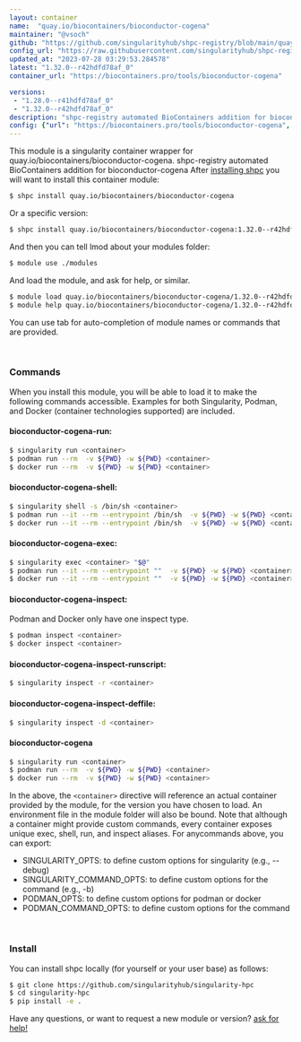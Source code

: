 ```yaml
---
layout: container
name:  "quay.io/biocontainers/bioconductor-cogena"
maintainer: "@vsoch"
github: "https://github.com/singularityhub/shpc-registry/blob/main/quay.io/biocontainers/bioconductor-cogena/container.yaml"
config_url: "https://raw.githubusercontent.com/singularityhub/shpc-registry/main/quay.io/biocontainers/bioconductor-cogena/container.yaml"
updated_at: "2023-07-28 03:29:53.284578"
latest: "1.32.0--r42hdfd78af_0"
container_url: "https://biocontainers.pro/tools/bioconductor-cogena"

versions:
 - "1.28.0--r41hdfd78af_0"
 - "1.32.0--r42hdfd78af_0"
description: "shpc-registry automated BioContainers addition for bioconductor-cogena"
config: {"url": "https://biocontainers.pro/tools/bioconductor-cogena", "maintainer": "@vsoch", "description": "shpc-registry automated BioContainers addition for bioconductor-cogena", "latest": {"1.32.0--r42hdfd78af_0": "sha256:c1a45d4bcc6d4f985b719520f7618ba9fe7656ba447a26604c4b7c8b8f401cd1"}, "tags": {"1.28.0--r41hdfd78af_0": "sha256:63da5554e96b3c7c27c5eb8dfb7292721822e2c10102587d7edaf6631fb21e28", "1.32.0--r42hdfd78af_0": "sha256:c1a45d4bcc6d4f985b719520f7618ba9fe7656ba447a26604c4b7c8b8f401cd1"}, "docker": "quay.io/biocontainers/bioconductor-cogena"}
---
```


This module is a singularity container wrapper for quay.io/biocontainers/bioconductor-cogena.
shpc-registry automated BioContainers addition for bioconductor-cogena
After [installing shpc](#install) you will want to install this container module:


```bash
$ shpc install quay.io/biocontainers/bioconductor-cogena
```

Or a specific version:

```bash
$ shpc install quay.io/biocontainers/bioconductor-cogena:1.32.0--r42hdfd78af_0
```

And then you can tell lmod about your modules folder:

```bash
$ module use ./modules
```

And load the module, and ask for help, or similar.

```bash
$ module load quay.io/biocontainers/bioconductor-cogena/1.32.0--r42hdfd78af_0
$ module help quay.io/biocontainers/bioconductor-cogena/1.32.0--r42hdfd78af_0
```

You can use tab for auto-completion of module names or commands that are provided.

<br>

### Commands

When you install this module, you will be able to load it to make the following commands accessible.
Examples for both Singularity, Podman, and Docker (container technologies supported) are included.

#### bioconductor-cogena-run:

```bash
$ singularity run <container>
$ podman run --rm  -v ${PWD} -w ${PWD} <container>
$ docker run --rm  -v ${PWD} -w ${PWD} <container>
```

#### bioconductor-cogena-shell:

```bash
$ singularity shell -s /bin/sh <container>
$ podman run --it --rm --entrypoint /bin/sh  -v ${PWD} -w ${PWD} <container>
$ docker run --it --rm --entrypoint /bin/sh  -v ${PWD} -w ${PWD} <container>
```

#### bioconductor-cogena-exec:

```bash
$ singularity exec <container> "$@"
$ podman run --it --rm --entrypoint ""  -v ${PWD} -w ${PWD} <container> "$@"
$ docker run --it --rm --entrypoint ""  -v ${PWD} -w ${PWD} <container> "$@"
```

#### bioconductor-cogena-inspect:

Podman and Docker only have one inspect type.

```bash
$ podman inspect <container>
$ docker inspect <container>
```

#### bioconductor-cogena-inspect-runscript:

```bash
$ singularity inspect -r <container>
```

#### bioconductor-cogena-inspect-deffile:

```bash
$ singularity inspect -d <container>
```



#### bioconductor-cogena

```bash
$ singularity run <container>
$ podman run --rm  -v ${PWD} -w ${PWD} <container>
$ docker run --rm  -v ${PWD} -w ${PWD} <container>
```


In the above, the `<container>` directive will reference an actual container provided
by the module, for the version you have chosen to load. An environment file in the
module folder will also be bound. Note that although a container
might provide custom commands, every container exposes unique exec, shell, run, and
inspect aliases. For anycommands above, you can export:

 - SINGULARITY_OPTS: to define custom options for singularity (e.g., --debug)
 - SINGULARITY_COMMAND_OPTS: to define custom options for the command (e.g., -b)
 - PODMAN_OPTS: to define custom options for podman or docker
 - PODMAN_COMMAND_OPTS: to define custom options for the command

<br>

### Install

You can install shpc locally (for yourself or your user base) as follows:

```bash
$ git clone https://github.com/singularityhub/singularity-hpc
$ cd singularity-hpc
$ pip install -e .
```

Have any questions, or want to request a new module or version? [ask for help!](https://github.com/singularityhub/singularity-hpc/issues)